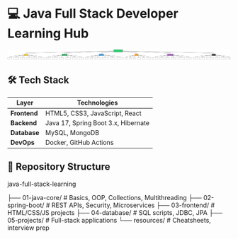 # 💻 Java Full Stack Developer Learning Hub

![Java Full Stack Diagram](resources/Architecture.svg)

## 🛠️ Tech Stack
| Layer        | Technologies                          |
|--------------|---------------------------------------|
| **Frontend** | HTML5, CSS3, JavaScript, React       |
| **Backend**  | Java 17, Spring Boot 3.x, Hibernate  |
| **Database** | MySQL, MongoDB                       |
| **DevOps**   | Docker, GitHub Actions               |

## 📂 Repository Structure
java-full-stack-learning

├── 01-java-core/ # Basics, OOP, Collections, Multithreading
├── 02-spring-boot/ # REST APIs, Security, Microservices
├── 03-frontend/ # HTML/CSS/JS projects
├── 04-database/ # SQL scripts, JDBC, JPA
├── 05-projects/ # Full-stack applications
└── resources/ # Cheatsheets, interview prep
